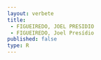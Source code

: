 ```yaml
---
layout: verbete
title:
 - FIGUEIREDO, JOEL PRESIDIO
 - FIGUEIREDO, Joel Presídio
published: false
type: R
---
```



